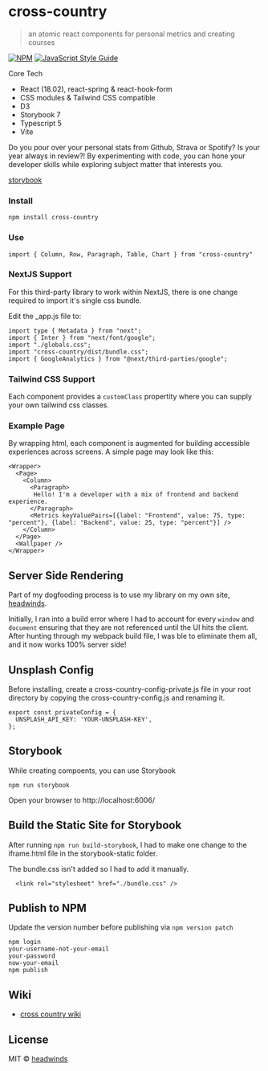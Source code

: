 # cross-country

> an atomic react components for personal metrics and creating courses

[![NPM](https://img.shields.io/npm/v/cross-country.svg)](https://www.npmjs.com/package/cross-country) [![JavaScript Style Guide](https://img.shields.io/badge/code_style-standard-brightgreen.svg)](https://standardjs.com)

Core Tech

- React (18.02), react-spring & react-hook-form
- CSS modules & Tailwind CSS compatible
- D3
- Storybook 7
- Typescript 5
- Vite

Do you pour over your personal stats from Github, Strava or Spotify? Is your year always in review?! By experimenting with code, you can hone your developer skills while exploring subject matter that interests you.

[storybook](https://cross-country-storybook.vercel.app/)

### Install

```
npm install cross-country
```

### Use

```
import { Column, Row, Paragraph, Table, Chart } from "cross-country"
```

### NextJS Support

For this third-party library to work within NextJS, there is one change required to import it's single css bundle.

Edit the \_app.js file to:

```
import type { Metadata } from "next";
import { Inter } from "next/font/google";
import "./globals.css";
import "cross-country/dist/bundle.css";
import { GoogleAnalytics } from "@next/third-parties/google";
```

### Tailwind CSS Support

Each component provides a `customClass` propertity where you can supply your own tailwind css classes.

### Example Page

By wrapping html, each component is augmented for building accessible experiences across screens. A simple page may look like this:

```
<Wrapper>
  <Page>
    <Column>
      <Paragraph>
       Hello! I'm a developer with a mix of frontend and backend experience.
      </Paragraph>
      <Metrics keyValuePairs=[{label: "Frontend", value: 75, type: "percent"}, {label: "Backend", value: 25, type: "percent"}] />
    </Column>
  </Page>
  <Wallpaper />
</Wrapper>
```

## Server Side Rendering

Part of my dogfooding process is to use my library on my own site, [headwinds](https://headwinds.vercel.app).

Initially, I ran into a build error where I had to account for every `window` and `document` ensuring that they are not referenced until the UI hits the client. After hunting through my webpack build file, I was ble to eliminate them all, and it now works 100% server side!

## Unsplash Config

Before installing, create a cross-country-config-private.js file in your root directory by copying the cross-country-config.js and renaming it.

```
export const privateConfig = {
  UNSPLASH_API_KEY: 'YOUR-UNSPLASH-KEY',
};
```

## Storybook

While creating compoents, you can use Storybook

```
npm run storybook
```

Open your browser to http://localhost:6006/

## Build the Static Site for Storybook

After running `npm run build-storybook`, I had to make one change to the iframe.html file in the storybook-static folder.

The bundle.css isn't added so I had to add it manually.

```
  <link rel="stylesheet" href="./bundle.css" />
```

## Publish to NPM

Update the version number before publishing via `npm version patch`

```
npm login
your-username-not-your-email
your-password
now-your-email
npm publish
```

## Wiki

- [cross country wiki](https://github.com/headwinds/cross-country/wiki)

## License

MIT © [headwinds](https://github.com/headwinds)
